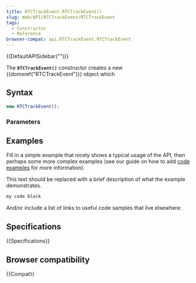 ```yaml
---
title: RTCTrackEvent.RTCTrackEvent()
slug: Web/API/RTCTrackEvent/RTCTrackEvent
tags:
  - Constructor
  - Reference
browser-compat: api.RTCTrackEvent.RTCTrackEvent
---
```

{{DefaultAPISidebar("")}}

The **`RTCTrackEvent()`** constructor creates a new {{domxref("RTCTrackEvent")}} object which 

## Syntax

```js
new RTCTrackEvent();
```

### Parameters



## Examples

Fill in a simple example that nicely shows a typical usage of the API, then perhaps some more complex examples (see our guide on how to add [code examples](/en-US/docs/MDN/Contribute/Structures/Code_examples) for more information).

This text should be replaced with a brief description of what the example demonstrates.

```js
my code block
```

And/or include a list of links to useful code samples that live elsewhere:

## Specifications

{{Specifications}}

## Browser compatibility

{{Compat}}

